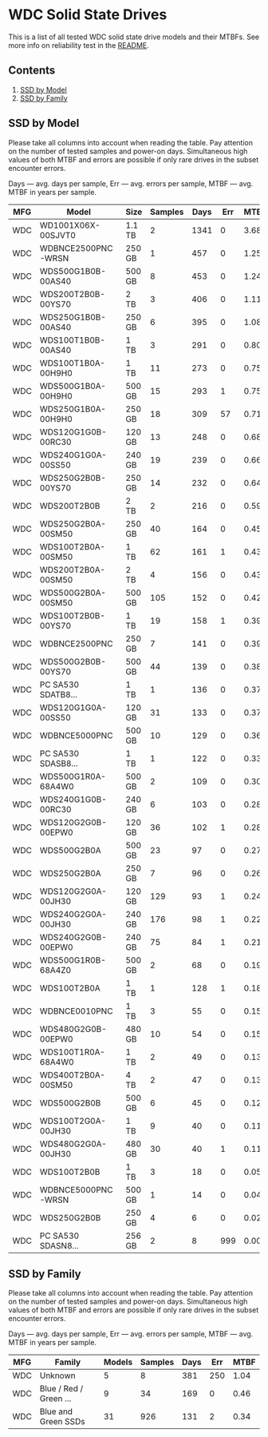 WDC Solid State Drives
======================

This is a list of all tested WDC solid state drive models and their MTBFs. See
more info on reliability test in the [README](https://github.com/linuxhw/SMART).

Contents
--------

1. [ SSD by Model  ](#ssd-by-model)
2. [ SSD by Family ](#ssd-by-family)

SSD by Model
------------

Please take all columns into account when reading the table. Pay attention on the
number of tested samples and power-on days. Simultaneous high values of both MTBF
and errors are possible if only rare drives in the subset encounter errors.

Days — avg. days per sample,
Err  — avg. errors per sample,
MTBF — avg. MTBF in years per sample.

| MFG       | Model              | Size   | Samples | Days  | Err   | MTBF   |
|-----------|--------------------|--------|---------|-------|-------|--------|
| WDC       | WD1001X06X-00SJVT0 | 1.1 TB | 2       | 1341  | 0     | 3.68   |
| WDC       | WDBNCE2500PNC-WRSN | 250 GB | 1       | 457   | 0     | 1.25   |
| WDC       | WDS500G1B0B-00AS40 | 500 GB | 8       | 453   | 0     | 1.24   |
| WDC       | WDS200T2B0B-00YS70 | 2 TB   | 3       | 406   | 0     | 1.11   |
| WDC       | WDS250G1B0B-00AS40 | 250 GB | 6       | 395   | 0     | 1.08   |
| WDC       | WDS100T1B0B-00AS40 | 1 TB   | 3       | 291   | 0     | 0.80   |
| WDC       | WDS100T1B0A-00H9H0 | 1 TB   | 11      | 273   | 0     | 0.75   |
| WDC       | WDS500G1B0A-00H9H0 | 500 GB | 15      | 293   | 1     | 0.75   |
| WDC       | WDS250G1B0A-00H9H0 | 250 GB | 18      | 309   | 57    | 0.71   |
| WDC       | WDS120G1G0B-00RC30 | 120 GB | 13      | 248   | 0     | 0.68   |
| WDC       | WDS240G1G0A-00SS50 | 240 GB | 19      | 239   | 0     | 0.66   |
| WDC       | WDS250G2B0B-00YS70 | 250 GB | 14      | 232   | 0     | 0.64   |
| WDC       | WDS200T2B0B        | 2 TB   | 2       | 216   | 0     | 0.59   |
| WDC       | WDS250G2B0A-00SM50 | 250 GB | 40      | 164   | 0     | 0.45   |
| WDC       | WDS100T2B0A-00SM50 | 1 TB   | 62      | 161   | 1     | 0.43   |
| WDC       | WDS200T2B0A-00SM50 | 2 TB   | 4       | 156   | 0     | 0.43   |
| WDC       | WDS500G2B0A-00SM50 | 500 GB | 105     | 152   | 0     | 0.42   |
| WDC       | WDS100T2B0B-00YS70 | 1 TB   | 19      | 158   | 1     | 0.39   |
| WDC       | WDBNCE2500PNC      | 250 GB | 7       | 141   | 0     | 0.39   |
| WDC       | WDS500G2B0B-00YS70 | 500 GB | 44      | 139   | 0     | 0.38   |
| WDC       | PC SA530 SDATB8... | 1 TB   | 1       | 136   | 0     | 0.37   |
| WDC       | WDS120G1G0A-00SS50 | 120 GB | 31      | 133   | 0     | 0.37   |
| WDC       | WDBNCE5000PNC      | 500 GB | 10      | 129   | 0     | 0.36   |
| WDC       | PC SA530 SDASB8... | 1 TB   | 1       | 122   | 0     | 0.33   |
| WDC       | WDS500G1R0A-68A4W0 | 500 GB | 2       | 109   | 0     | 0.30   |
| WDC       | WDS240G1G0B-00RC30 | 240 GB | 6       | 103   | 0     | 0.28   |
| WDC       | WDS120G2G0B-00EPW0 | 120 GB | 36      | 102   | 1     | 0.28   |
| WDC       | WDS500G2B0A        | 500 GB | 23      | 97    | 0     | 0.27   |
| WDC       | WDS250G2B0A        | 250 GB | 7       | 96    | 0     | 0.26   |
| WDC       | WDS120G2G0A-00JH30 | 120 GB | 129     | 93    | 1     | 0.24   |
| WDC       | WDS240G2G0A-00JH30 | 240 GB | 176     | 98    | 1     | 0.22   |
| WDC       | WDS240G2G0B-00EPW0 | 240 GB | 75      | 84    | 1     | 0.21   |
| WDC       | WDS500G1R0B-68A4Z0 | 500 GB | 2       | 68    | 0     | 0.19   |
| WDC       | WDS100T2B0A        | 1 TB   | 1       | 128   | 1     | 0.18   |
| WDC       | WDBNCE0010PNC      | 1 TB   | 3       | 55    | 0     | 0.15   |
| WDC       | WDS480G2G0B-00EPW0 | 480 GB | 10      | 54    | 0     | 0.15   |
| WDC       | WDS100T1R0A-68A4W0 | 1 TB   | 2       | 49    | 0     | 0.13   |
| WDC       | WDS400T2B0A-00SM50 | 4 TB   | 2       | 47    | 0     | 0.13   |
| WDC       | WDS500G2B0B        | 500 GB | 6       | 45    | 0     | 0.12   |
| WDC       | WDS100T2G0A-00JH30 | 1 TB   | 9       | 40    | 0     | 0.11   |
| WDC       | WDS480G2G0A-00JH30 | 480 GB | 30      | 40    | 1     | 0.11   |
| WDC       | WDS100T2B0B        | 1 TB   | 3       | 18    | 0     | 0.05   |
| WDC       | WDBNCE5000PNC-WRSN | 500 GB | 1       | 14    | 0     | 0.04   |
| WDC       | WDS250G2B0B        | 250 GB | 4       | 6     | 0     | 0.02   |
| WDC       | PC SA530 SDASN8... | 256 GB | 2       | 8     | 999   | 0.00   |

SSD by Family
-------------

Please take all columns into account when reading the table. Pay attention on the
number of tested samples and power-on days. Simultaneous high values of both MTBF
and errors are possible if only rare drives in the subset encounter errors.

Days — avg. days per sample,
Err  — avg. errors per sample,
MTBF — avg. MTBF in years per sample.

| MFG       | Family                 | Models | Samples | Days  | Err   | MTBF   |
|-----------|------------------------|--------|---------|-------|-------|--------|
| WDC       | Unknown                | 5      | 8       | 381   | 250   | 1.04   |
| WDC       | Blue / Red / Green ... | 9      | 34      | 169   | 0     | 0.46   |
| WDC       | Blue and Green SSDs    | 31     | 926     | 131   | 2     | 0.34   |
